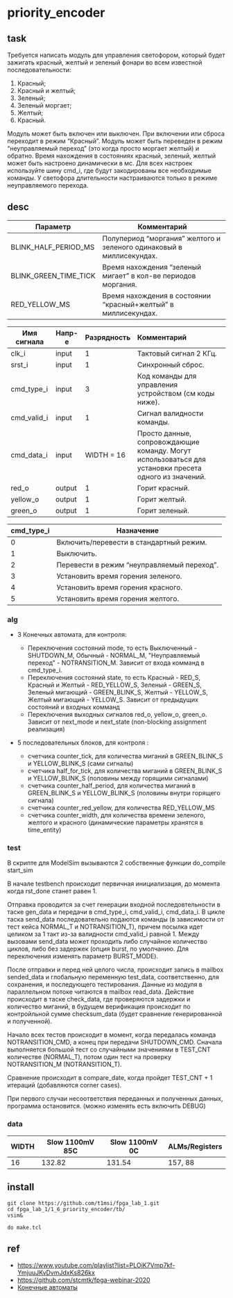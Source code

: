 
# priority_encoder

## task
Требуется написать модуль для управления светофором, который будет зажигать красный, желтый и зеленый фонари во всем известной последовательности:
1. Красный;
2. Красный и желтый;
3. Зеленый;
4. Зеленый моргает;
5. Желтый;
6. Красный.

Модуль может быть включен или выключен. При включении или сброса переходит в режим “Красный”. Модуль может быть переведен в режим “неуправляемый переход” (это когда просто моргает желтый) и обратно. Время нахождения в состояниях красный, зеленый, желтый может быть настроено динамически в мс. Для всех настроек используйте шину cmd_i, где будут закодированы все необходимые команды. У светофора длительности настраиваются только в режиме неуправляемого перехода.

## desc

| Параметр              | Комментарий                                                          |
| --------------------- | -------------------------------------------------------------------- |
| BLINK_HALF_PERIOD_MS  | Полупериод “моргания” желтого и зеленого одинаковый в миллисекундах. |
| BLINK_GREEN_TIME_TICK | Время нахождения “зеленый мигает” в кол-ве периодов моргания.        |
| RED_YELLOW_MS         | Время нахождения в состоянии “красный+желтый” в миллисекундах.       | 

| Имя сигнала | Напр-е | Разрядность | Комментарий                                                                                           |
| ----------- | ------ | ----------- |:----------------------------------------------------------------------------------------------------- |
| clk_i       | input  | 1           | Тактовый сигнал 2 КГц.                                                                                |
| srst_i      | input  | 1           | Синхронный сброс.                                                                                     |
| cmd_type_i  | input  | 3           | Код команды для управления устройством (см коды ниже).                                                |
| cmd_valid_i | input  | 1           | Сигнал валидности команды.                                                                            |
| cmd_data_i  | input  | WIDTH = 16  | Просто данные, сопровождающие команду. Могут использоваться для установки пресета одного из значений. |
| red_o       | output | 1           | Горит красный.                                                                                        |
| yellow_o    | output | 1           | Горит желтый.                                                                                         |
| green_o     | output | 1           | Горит зеленый.                                                                                        | 

| cmd_type_i | Назначение                                 |
| ---------- | ------------------------------------------ |
| 0          | Включить/перевести в стандартный режим.    |
| 1          | Выключить.                                 |
| 2          | Перевести в режим “неуправляемый переход”. |
| 3          | Установить время горения зеленого.         |
| 4          | Установить время горения красного.         |
| 5          | Установить время горения желтого.          | 

### alg
- 3 Конечных автомата, для контроля:
  - Переключения состояний mode, то есть Выключенный - SHUTDOWN_M, Обычный - NORMAL_M, "Неуправляемый переход" - NOTRANSITION_M. Зависит от входа комманд в cmd_type_i.
  - Переключения состояний state, то есть Красный - RED_S, Красный и Желтый - RED_YELLOW_S, Зеленый - GREEN_S, Зеленый мигающий - GREEN_BLINK_S, Желтый - YELLOW_S, Желтый мигающий - YELLOW_S. Зависит от предыдущих состояний и входных комманд
  - Переключения выходных сигналов red_o, yellow_o, green_o. Зависит от next_mode и next_state (non-blocking assignment реализация)
  
- 5 последовательных блоков, для контроля :
    - счетчика counter_tick, для количества миганий в GREEN_BLINK_S и YELLOW_BLINK_S (сами сигналы)
    - счетчика half_for_tick, для количества миганий в GREEN_BLINK_S и YELLOW_BLINK_S (половины между горящими сигналами)
    - счетчика counter_half_period, для количества миганий в GREEN_BLINK_S и YELLOW_BLINK_S (половины внутри горящего сигнала)
    - счетчика counter_red_yellow, для количества RED_YELLOW_MS
    - счетчика counter_width, для количества времени зеленого, желтого и красного (динамические параметры хранятся в time_entity)

### test
В скрипте для ModelSim вызываются 2 собственные функции do_compile start_sim

В начале testbench происходит первичная инициализация, до момента когда rst_done станет равен 1.

Отправка проводится за счет генерации входной последовтельности в таске gen_data и передачи в cmd_type_i, cmd_valid_i, cmd_data_i. В цикле таска send_data последовательно подаются команды (в зависимости от тест кейса NORMAL_T и NOTRANSITION_T), причем посылка идет целиком за 1 такт из-за валидности cmd_valid_i равной 1. Между вызовами send_data может проходить либо случайное количество циклов, либо без задержек (опция burst, по умолчанию. Для переключения изменять параметр BURST_MODE).

После отправки и перед ней целого числа, происходит запись в mailbox sended_data и глобальную переменную test_data, соответственно, для сохранения, и последующего тестирования. Данные из модуля в параллельном потоке читаются в mailbox read_data. Действие происходит в таске check_data, где проверяются задержки и количество миганий, в будущем верификация происходит по контройльной сумме checksum_data (будет сравнение генерированной и полученной).

Начало всех тестов происходит в момент, когда передалась команда NOTRANSITION_CMD, а конец при передачи SHUTDOWN_CMD. Сначала выполняется большой тест со случайными значениями в TEST_CNT количестве (NORMAL_T), потом один тест на проверку NOTRANSITION_M (NOTRANSITION_T).

Сравнение происходит в compare_date, когда пройдет TEST_CNT + 1 итераций (добавляются corner cases).

При первого случаи несоответствия переданных и полученных данных, программа остановится. (можно изменять есть включить DEBUG)

### data
| WIDTH | Slow 1100mV 85C | Slow 1100mV 0C | ALMs/Registers |
| ----- | --------------- | -------------- | -------------- |
| 16    | 132.82          | 131.54         | 157, 88        |

## install

```
git clone https://github.com/t1msi/fpga_lab_1.git
cd fpga_lab_1/1_6_priority_encoder/tb/
vsim&

do make.tcl
```

## ref
- https://www.youtube.com/playlist?list=PLOiK7Vmp7kf-YmjuuJKvDvmJdxKs826kx
- https://github.com/stcmtk/fpga-webinar-2020
- [Конечные автоматы](https://www.youtube.com/watch?v=KlV1srH5erQ&t=1124s)
